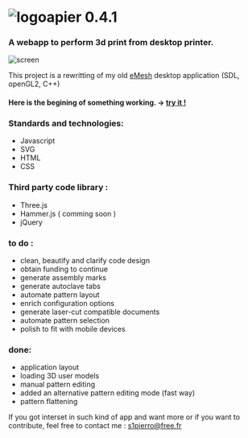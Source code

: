 # ![logo](https://github.com/s1pierro/Papier/blob/master/paperseed-icon.png "Papier logo")apier 0.4.1 
### A webapp to perform 3d print from desktop printer.

![screen](https://github.com/s1pierro/Papier/blob/master/Papier-sreen.jpg "Papier screenshot")



This project is a rewritting of my old [eMesh](https://www.youtube.com/watch?v=Rcpjqd3NSTE "eMesh") desktop application (SDL, openGL2, C++)

#### Here is the begining of something working. -> [try it !](https://s1pierro.github.io/Papier/)


### Standards and technologies:

 - Javascript
 - SVG
 - HTML
 - CSS


### Third party code library :

 - Three.js
 - Hammer.js ( comming soon )
 - jQuery
 
### to do :

 - clean, beautify and clarify code design
 - obtain funding to continue
 - generate assembly marks
 - generate autoclave tabs
 - automate pattern layout
 - enrich configuration options
 - generate laser-cut compatible documents
 - automate pattern selection
 - polish to fit with mobile devices

### done:

 - application layout
 - loading 3D user models
 - manual pattern editing
 - added an alternative pattern editing mode (fast way) 
 - pattern flattening
 
If you got interset in such kind of app and want more or if you want to contribute, feel free to contact me : s1pierro@free.fr


	 
